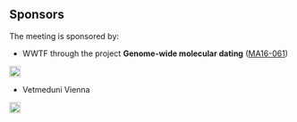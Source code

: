 ## Sponsors

The meeting is sponsored by:
* WWTF through the project **Genome-wide molecular dating** ([MA16-061](https://www.wwtf.at/programmes/mathematics/MA16-061/index.php?lang=EN))<br/>
<img src="https://www.wwtf.at/jpeto_cache/wwtf_english_RGB_web.jpg" height="20">

* Vetmeduni Vienna <br/>
<img src="https://www.wtz-ost.at/wp-content/uploads/2016/05/logo_vetmed.png" height="20">
